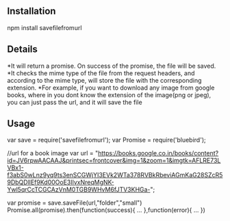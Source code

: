## Installation
npm install savefilefromurl

## Details
*It will return a promise. On success of the promise, the file will be saved.
*It checks the mime type of the file from the request headers, and according to the mime type, will store the file with the corresponding extension. 
*For example, if you want to download any image from google books, where in you dont know the extension of the image(png or jpeg), you can just pass the url, and it will save the file


## Usage
var save = require('savefilefromurl');
var Promise = require('bluebird');

//url for a book image
var url = "https://books.google.co.in/books/content?id=JV6rpwAACAAJ&printsec=frontcover&img=1&zoom=1&imgtk=AFLRE73LVBx1-f3abS0wLnz9yq9ts3enSCGWjYI3EVk2WTa378RVBkRbeviAGmKaG28SZcR59DbQDllEf9Kd00OoE3IlvxNreqMgNK-Ywl5qrCcTCGCAzVnM0TGB9WHvM6fJTV3KHGa-";

var promise = save.saveFile(url,"folder","small")
Promise.all(promise).then(function(success){
  ...
},function(error){
  ...
})

